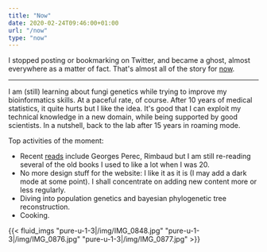 ```yaml
---
title: "Now"
date: 2020-02-24T09:46:00+01:00
url: "/now"
type: "now"
---
```


I stopped posting or bookmarking on Twitter, and became a ghost, almost everywhere as a matter of fact. That's almost all of the story for [now](https://nownownow.com/about).

---

I am (still) learning about fungi genetics while trying to improve my bioinformatics skills. At a paceful rate, of course. After 10 years of medical statistics, it quite hurts but I like the idea. It's good that I can exploit my technical knowledge in a new domain, while being supported by good scientists. In a nutshell, back to the lab after 15 years in roaming mode.

Top activities of the moment:

- Recent [reads](/files/books.txt) include Georges Perec, Rimbaud but I am still re-reading several of the old books I used to like a lot when I was 20.
- No more design stuff for the website: I like it as it is (I may add a dark mode at some point). I shall concentrate on adding new content more or less regularly.
- Diving into population genetics and bayesian phylogenetic tree reconstruction.
- Cooking.

{{< fluid_imgs "pure-u-1-3|/img/IMG_0848.jpg"
               "pure-u-1-3|/img/IMG_0876.jpg"
               "pure-u-1-3|/img/IMG_0877.jpg" >}}
